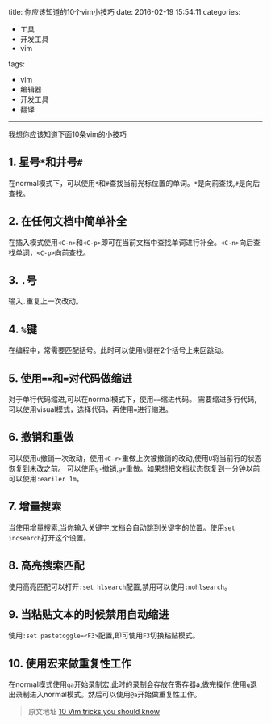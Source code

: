 title: 你应该知道的10个vim小技巧
date: 2016-02-19 15:54:11
categories:
- 工具
- 开发工具
- vim

tags:
- vim
- 编辑器
- 开发工具
- 翻译
---

我想你应该知道下面10条vim的小技巧

## 1. 星号`*`和井号`#`
在normal模式下，可以使用`*`和`#`查找当前光标位置的单词。`*`是向前查找,`#`是向后查找。

## 2. 在任何文档中简单补全
在插入模式使用`<C-n>`和`<C-p>`即可在当前文档中查找单词进行补全。`<C-n>`向后查找单词，`<C-p>`向前查找。

## 3. `.`号
输入`.`重复上一次改动。

## 4. `%`键
在编程中，常需要匹配括号。此时可以使用`%`键在2个括号上来回跳动。

## 5. 使用`==`和`=`对代码做缩进 
对于单行代码缩进,可以在normal模式下，使用`==`缩进代码。
需要缩进多行代码,可以使用visual模式，选择代码，再使用`=`进行缩进。

<!--more-->    

## 6. 撤销和重做
可以使用`u`撤销一次改动，使用`<C-r>`重做上次被撤销的改动,使用`U`将当前行的状态恢复到未改之前。
可以使用`g-`撤销,`g+`重做。如果想把文档状态恢复到一分钟以前,可以使用`:eariler 1m`。

## 7. 增量搜索
当使用增量搜索,当你输入关键字,文档会自动跳到关键字的位置。使用`set incsearch`打开这个设置。

## 8. 高亮搜索匹配
使用高亮匹配可以打开`:set hlsearch`配置,禁用可以使用`:nohlsearch`。

## 9. 当粘贴文本的时候禁用自动缩进
使用`:set pastetoggle=<F3>`配置,即可使用`F3`切换粘贴模式。

## 10. 使用宏来做重复性工作
在normal模式使用`qa`开始录制宏,此时的录制会存放在寄存器a,做完操作,使用`q`退出录制进入normal模式。然后可以使用`@a`开始做重复性工作。

>原文地址
[10 Vim tricks you should know](https://medium.com/hacking-and-gonzo/10-vim-tricks-you-should-know-6393842b3537#.4rm5stbsx)

